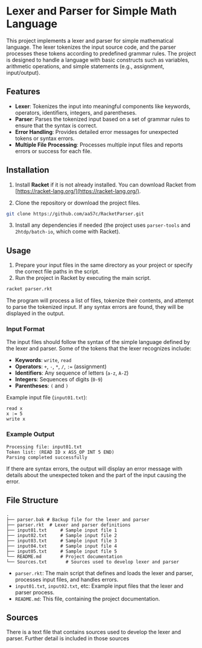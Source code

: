 
# Lexer and Parser for Simple Math Language

This project implements a lexer and parser for simple mathematical language. The lexer tokenizes the input source code, and the parser processes these tokens according to predefined grammar rules. The project is designed to handle a language with basic constructs such as variables, arithmetic operations, and simple statements (e.g., assignment, input/output).

## Features
- **Lexer**: Tokenizes the input into meaningful components like keywords, operators, identifiers, integers, and parentheses.
- **Parser**: Parses the tokenized input based on a set of grammar rules to ensure that the syntax is correct.
- **Error Handling**: Provides detailed error messages for unexpected tokens or syntax errors.
- **Multiple File Processing**: Processes multiple input files and reports errors or success for each file.
  
## Installation

1. Install **Racket** if it is not already installed. You can download Racket from [https://racket-lang.org/](https://racket-lang.org/).

2. Clone the repository or download the project files.

```bash
git clone https://github.com/aa57c/RacketParser.git
```

3. Install any dependencies if needed (the project uses `parser-tools` and `2htdp/batch-io`, which come with Racket).

## Usage

1. Prepare your input files in the same directory as your project or specify the correct file paths in the script.
2. Run the project in Racket by executing the main script.

```bash
racket parser.rkt
```

The program will process a list of files, tokenize their contents, and attempt to parse the tokenized input. If any syntax errors are found, they will be displayed in the output.

### Input Format
The input files should follow the syntax of the simple language defined by the lexer and parser. Some of the tokens that the lexer recognizes include:

- **Keywords**: `write`, `read`
- **Operators**: `+`, `-`, `*`, `/`, `:=` (assignment)
- **Identifiers**: Any sequence of letters (`a-z`, `A-Z`)
- **Integers**: Sequences of digits (`0-9`)
- **Parentheses**: `(` and `)`

Example input file (`input01.txt`):

```
read x
x := 5
write x
```

### Example Output

```
Processing file: input01.txt
Token list: (READ ID x ASS_OP INT 5 END)
Parsing completed successfully
```

If there are syntax errors, the output will display an error message with details about the unexpected token and the part of the input causing the error.

## File Structure

```
.
├── parser.bak # Backup file for the lexer and parser
├── parser.rkt  # Lexer and parser definitions
├── input01.txt     # Sample input file 1
├── input02.txt     # Sample input file 2
├── input03.txt     # Sample input file 3
├── input04.txt     # Sample input file 4
├── input05.txt     # Sample input file 5
└── README.md       # Project documentation
└── Sources.txt       # Sources used to develop lexer and parser

```

- `parser.rkt`: The main script that defines and loads the lexer and parser, processes input files, and handles errors.
- `input01.txt`, `input02.txt`, etc: Example input files that the lexer and parser process.
- `README.md`: This file, containing the project documentation.

## Sources

There is a text file that contains sources used to develop the lexer and parser. Further detail is included in those sources
